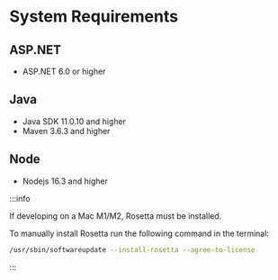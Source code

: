 # System Requirements

## ASP.NET
- ASP.NET 6.0 or higher

## Java
- Java SDK 11.0.10 and higher
- Maven 3.6.3 and higher

## Node
- Nodejs 16.3 and higher

:::info

If developing on a Mac M1/M2, Rosetta must be installed.

To manually install Rosetta run the following command in the terminal:
```bash
/usr/sbin/softwareupdate --install-rosetta --agree-to-license
```

:::